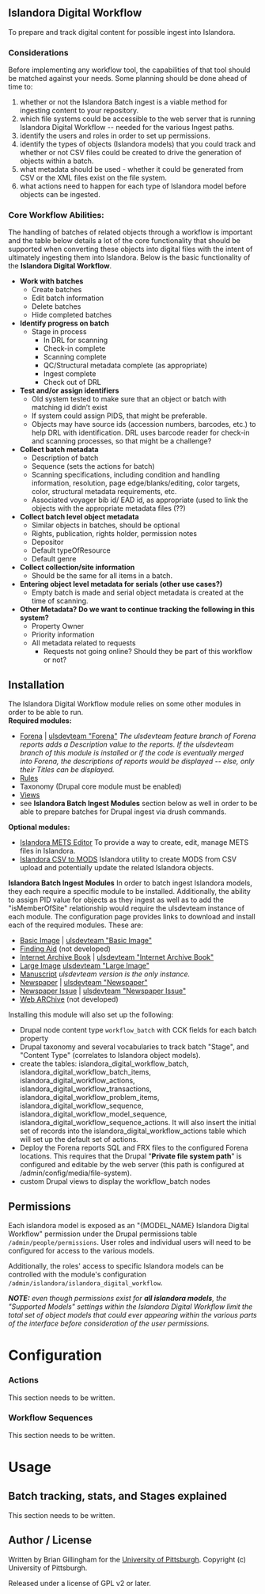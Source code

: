 ## Islandora Digital Workflow
To prepare and track digital content for possible ingest into Islandora.

### Considerations
Before implementing any workflow tool, the capabilities of that tool should be matched against your needs.  Some planning should be done ahead of time to: 
1. whether or not the Islandora Batch ingest is a viable method for ingesting content to your repository.
2. which file systems could be accessible to the web server that is running Islandora Digital Workflow -- needed for the various Ingest paths.
3. identify the users and roles in order to set up permissions.
4. identify the types of objects (Islandora models) that you could track and whether or not CSV files could be created to drive the generation of objects within a batch.
5. what metadata should be used - whether it could be generated from CSV or the XML files exist on the file system.
6. what actions need to happen for each type of Islandora model before objects can be ingested.

### Core Workflow Abilities:
 The handling of batches of related objects through a workflow is important and the table below details a lot of the core functionality that should be supported when converting these objects into digital files with the intent of ultimately ingesting them into Islandora.  Below is the basic functionality of the **Islandora Digital Workflow**.
- **Work with batches**
	- Create batches
	- Edit batch information
	- Delete batches
	- Hide completed batches
- **Identify progress on batch**
	- Stage in process		
		- In DRL for scanning		
		- Check-in complete		
		- Scanning complete		
		- QC/Structural metadata complete (as appropriate)		
		- Ingest complete		
		- Check out of DRL
- **Test and/or assign identifiers**
	- Old system tested to make sure that an object or batch with matching id didn’t exist
	- If system could assign PIDS, that might be preferable. 
	- Objects may have source ids (accession numbers, barcodes, etc.) to help DRL with identification.  DRL uses barcode reader for check-in and scanning processes, so that might be a challenge?
- **Collect batch metadata**
	 - Description of batch
	 - Sequence (sets the actions for batch)
	 - Scanning specifications, including condition and handling information, resolution, page edge/blanks/editing, color targets, color, structural metadata requirements, etc. 
	 - Associated voyager bib id/ EAD id, as appropriate (used to link the objects with the appropriate metadata files (??)
- **Collect batch level object metadata**
	 - Similar objects in batches, should be optional
	 - Rights, publication, rights holder, permission notes
	 - Depositor
	 - Default typeOfResource
	 - Default genre
- **Collect collection/site information**
	 - Should be the same for all items in a batch.
- **Entering object level metadata for serials (other use cases?)**
	 - Empty batch is made and serial object metadata is created at the time of scanning. 
- **Other Metadata? Do we want to continue tracking the following in this system?**
	 - Property Owner
	 - Priority information
	 - All metadata related to requests		
		- Requests not going online? Should they be part of this workflow or not?

## Installation
The Islandora Digital Workflow module relies on some other modules in order to be able to run.  
**Required modules:**
 - [Forena](https://git.drupal.org/project/forena.git) | [ulsdevteam "Forena"](https://github.com/ulsdevteam/forena.git) *The ulsdevteam feature branch of Forena reports adds a Description value to the reports.  If the ulsdevteam branch of this module is installed or if the code is eventually merged into Forena, the descriptions of reports would be displayed -- else, only their Titles can be displayed.*
 - [Rules](https://git.drupal.org/project/rules.git)
 - Taxonomy (Drupal core module must be enabled)
 - [Views](https://git.drupal.org/project/views.git)
 - see **Islandora Batch Ingest Modules** section below as well in order to be able to prepare batches for Drupal ingest via drush commands.

 **Optional modules:**
 - [Islandora METS Editor](https://github.com/ulsdevteam/islandora_mets_editor.git) To provide a way to create, edit, manage METS files in Islandora.
 - [Islandora CSV to MODS](https://github.com/ulsdevteam/islandora_csv_to_mods.git) Islandora utility to create MODS from CSV upload and potentially update the related Islandora objects.

**Islandora Batch Ingest Modules** 
In order to batch ingest Islandora models, they each require a specific module to be installed.  Additionally, the ability to assign PID value for objects as they ingest as well as to add the "isMemberOfSite" relationship would require the ulsdevteam instance of each module.  The configuration page provides links to download and install each of the required modules.  These are:
 - [Basic Image](https://github.com/Islandora/islandora_batch.git) | [ulsdevteam "Basic Image"](https://github.com/ulsdevteam/islandora_batch.git)
 - [Finding Aid](//) (not developed)
 - [Internet Archive Book](https://github.com/Islandora/islandora_book_batch.git) | [ulsdevteam "Internet Archive Book"](https://github.com/ulsdevteam/islandora_book_batch.git)
 - [Large Image]() [ulsdevteam "Large Image"](https://github.com/ulsdevteam/islandora_batch.git)
 - [Manuscript](https://github.com/ulsdevteam/islandora_manuscript_batch.git) *ulsdevteam version is the only instance.*
 - [Newspaper](https://github.com/Islandora/islandora_newspaper_batch.git) | [ulsdevteam "Newspaper"](https://github.com/ulsdevteam/islandora_newspaper_batch.git)
 - [Newspaper Issue](https://github.com/Islandora/islandora_newspaper_batch.git) | [ulsdevteam "Newspaper Issue"](https://github.com/ulsdevteam/islandora_newspaper_batch.git)
 - [Web ARChive](//) (not developed)

Installing this module will also set up the following:
 - Drupal node content type `workflow_batch` with CCK fields for each batch property
 - Drupal taxonomy and several vocabularies to track batch "Stage", and "Content Type" (correlates to Islandora object models).
 - create the tables: islandora_digital_workflow_batch, islandora_digital_workflow_batch_items, islandora_digital_workflow_actions, islandora_digital_workflow_transactions, islandora_digital_workflow_problem_items, islandora_digital_workflow_sequence, islandora_digital_workflow_model_sequence, islandora_digital_workflow_sequence_actions.  It will also insert the initial set of records into the islandora_digital_workflow_actions table which will set up the default set of actions.
 - Deploy the Forena reports SQL and FRX files to the configured Forena locations.  This requires that the Drupal "**Private file system path**" is configured and editable by the web server (this path is configured at /admin/config/media/file-system).
 - custom Drupal views to display the workflow_batch nodes

## Permissions
Each islandora model is exposed as an "{MODEL_NAME} Islandora Digital Workflow" permission under the Drupal permissions table `/admin/people/permissions`.  User roles and individual users will need to be configured for access to the various models.  

Additionally, the roles' access to specific Islandora models can be controlled with the module's configuration `/admin/islandora/islandora_digital_workflow`.

***NOTE:**  even though permissions exist for **all islandora models**, the "Supported Models" settings within the Islandora Digital Workflow limit the total set of object models that could ever appearing within the various parts of the interface before consideration of the user permissions.*

# Configuration
### Actions
This section needs to be written.
### Workflow Sequences
This section needs to be written.

# Usage
## Batch tracking, stats, and Stages explained
This section needs to be written.

## Author / License

Written by Brian Gillingham for the [University of Pittsburgh](http://www.pitt.edu).  Copyright (c) University of Pittsburgh.

Released under a license of GPL v2 or later.

